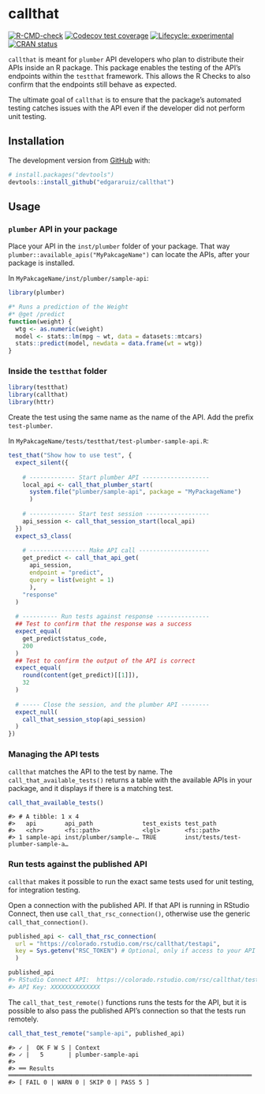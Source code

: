 
<!-- README.md is generated from README.Rmd. Please edit that file -->

# callthat

<!-- badges: start -->

[![R-CMD-check](https://github.com/edgararuiz/callthat/workflows/R-CMD-check/badge.svg)](https://github.com/edgararuiz/callthat/actions)
[![Codecov test
coverage](https://codecov.io/gh/edgararuiz/callthat/branch/master/graph/badge.svg)](https://codecov.io/gh/edgararuiz/callthat?branch=master)
[![Lifecycle:
experimental](https://img.shields.io/badge/lifecycle-experimental-orange.svg)](https://lifecycle.r-lib.org/articles/stages.html#experimental)
[![CRAN
status](https://www.r-pkg.org/badges/version/callthat)](https://CRAN.R-project.org/package=callthat)
<!-- badges: end -->

`callthat` is meant for `plumber` API developers who plan to distribute
their APIs inside an R package. This package enables the testing of the
API’s endpoints within the `testthat` framework. This allows the R
Checks to also confirm that the endpoints still behave as expected.

The ultimate goal of `callthat` is to ensure that the package’s
automated testing catches issues with the API even if the developer did
not perform unit testing.

## Installation

The development version from [GitHub](https://github.com/) with:

``` r
# install.packages("devtools")
devtools::install_github("edgararuiz/callthat")
```

## Usage

### `plumber` API in your package

Place your API in the `inst/plumber` folder of your package. That way
`plumber::available_apis("MyPakcageName")` can locate the APIs, after
your package is installed.

In `MyPakcageName/inst/plumber/sample-api`:

``` r
library(plumber)

#* Runs a prediction of the Weight
#* @get /predict
function(weight) {
  wtg <- as.numeric(weight)
  model <- stats::lm(mpg ~ wt, data = datasets::mtcars)
  stats::predict(model, newdata = data.frame(wt = wtg))
}
```

### Inside the `testthat` folder

``` r
library(testthat)
library(callthat)
library(httr)
```

Create the test using the same name as the name of the API. Add the
prefix `test-plumber`.

In `MyPakcageName/tests/testthat/test-plumber-sample-api.R`:

``` r
test_that("Show how to use test", {
  expect_silent({
    
    # ------------- Start plumber API ------------------- 
    local_api <- call_that_plumber_start(
      system.file("plumber/sample-api", package = "MyPackageName")
      )
    
    # ------------- Start test session ------------------ 
    api_session <- call_that_session_start(local_api)
  })
  expect_s3_class(
    
    # ---------------- Make API call --------------------
    get_predict <- call_that_api_get(
      api_session, 
      endpoint = "predict", 
      query = list(weight = 1)
      ),
    "response"
  )
  
  # ---------- Run tests against response ---------------
  ## Test to confirm that the response was a success
  expect_equal(
    get_predict$status_code,
    200
  )
  ## Test to confirm the output of the API is correct
  expect_equal(
    round(content(get_predict)[[1]]),
    32
  )
  
  # ----- Close the session, and the plumber API --------
  expect_null(
    call_that_session_stop(api_session)
  )
})
```

### Managing the API tests

`callthat` matches the API to the test by name. The
`call_that_available_tests()` returns a table with the available APIs in
your package, and it displays if there is a matching test.

``` r
call_that_available_tests()
```

    #> # A tibble: 1 x 4
    #>   api        api_path              test_exists test_path                        
    #>   <chr>      <fs::path>            <lgl>       <fs::path>                       
    #> 1 sample-api inst/plumber/sample-… TRUE        inst/tests/test-plumber-sample-a…

### Run tests against the published API

`callthat` makes it possible to run the exact same tests used for unit
testing, for integration testing.

Open a connection with the published API. If that API is running in
RStudio Connect, then use `call_that_rsc_connection()`, otherwise use
the generic `call_that_connection()`.

``` r
published_api <- call_that_rsc_connection(
  url = "https://colorado.rstudio.com/rsc/callthat/testapi",
  key = Sys.getenv("RSC_TOKEN") # Optional, only if access to your API is restricted
  )

published_api
#> RStudio Connect API:  https://colorado.rstudio.com/rsc/callthat/testapi
#> API Key: XXXXXXXXXXXXXX
```

The `call_that_test_remote()` functions runs the tests for the API, but
it is possible to also pass the published API’s connection so that the
tests run remotely.

``` r
call_that_test_remote("sample-api", published_api)
```

    #> ✓ |  OK F W S | Context
    #> ✓ |   5       | plumber-sample-api
    #> 
    #> ══ Results ═════════════════════════════════════════════════════════════════════
    #> [ FAIL 0 | WARN 0 | SKIP 0 | PASS 5 ]
